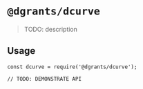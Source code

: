 # `@dgrants/dcurve`

> TODO: description

## Usage

```
const dcurve = require('@dgrants/dcurve');

// TODO: DEMONSTRATE API
```
